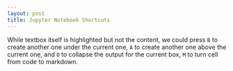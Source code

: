 ```yaml
---
layout: post
title: Jupyter Notebook Shortcuts
---
```

While textbox itself is highlighted but not the content, we could press ```B``` to create another one under the current one, ```A``` to create another one above the current one, and ```O``` to collapse the output for the current box, `M` to turn cell from code to markdown.
